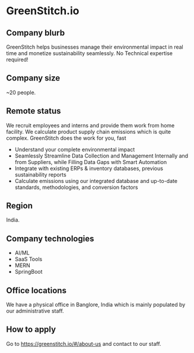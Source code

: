 # GreenStitch.io

## Company blurb

GreenStitch helps businesses manage their environmental impact in real time and monetize sustainability seamlessly. No Technical expertise required!

## Company size

~20 people.

## Remote status

We recruit employees and interns and provide them work from home facility. We calculate product supply chain emissions which is quite complex. GreenStitch does the work for you, fast

* Understand your complete environmental impact
* Seamlessly Streamline Data Collection and Management Internally and from Suppliers, while Filling Data Gaps with Smart Automation
* Integrate with existing ERPs & inventory databases, previous sustainability reports
* Calculate emissions using our integrated database and up-to-date standards, methodologies, and conversion factors

## Region

India.

## Company technologies

* AI/ML
* SaaS Tools
* MERN
* SpringBoot

## Office locations

We have a physical office in Banglore, India which is mainly populated by our administrative staff.

## How to apply

Go to https://greenstitch.io/#/about-us and contact to our staff.
